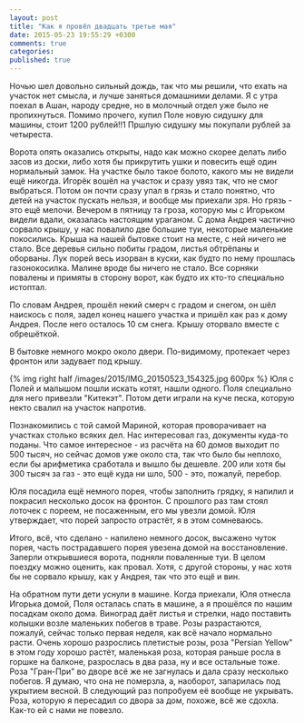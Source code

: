 ```yaml
---
layout: post
title: "Как я провёл двадцать третье мая"
date: 2015-05-23 19:55:29 +0300
comments: true
categories: 
published: true
---
```

Ночью шел довольно сильный дождь, так что мы решили, что ехать на участок нет смысла, и лучше заняться домашними делами. Я с утра поехал в Ашан, народу средне, но в молочный отдел уже было не пропихнуться. Помимо прочего, купил Поле новую сидушку для машины, стоит 1200 рублей!!1 Пршлую сидушку мы покупали рублей за четыреста.

Ворота опять оказались открыты, надо как можно скорее делать либо засов из доски, либо хотя бы прикрутить ушки и повесить ещё один нормальный замок. На участке было такое болото, какого мы не видели ещё никогда. Игорёк вошёл на участок и сразу увяз так, что не смог выбраться. Потом он почти сразу упал в грязь и стало понятно, что детей на участок пускать нельзя, и вообще мы приехали зря. Но грязь - это ещё мелочи. Вечером в пятницу та гроза, которую мы с Игорьком видели вдали, оказалась настоящим ураганом. С дома Андрея частично сорвало крышу, у нас повалило две большие туи, некоторые маленькие покосились. Крыша на нашей бытовке стоит на месте, с ней ничего не стало. Все деревья сильно побиты градом, листья обтрёпаны и оборваны. Лук порей весь изорван в куски, как будто по нему прошлась газонокосилка. Малине вроде бы ничего не стало. Все сорняки повалены и примяты в сторону ворот, как будто их кто-то специально истоптал.

По словам Андрея, прошёл некий смерч с градом и снегом, он шёл наискось с поля, задел конец нашего участка и пришёл как раз к дому Андрея. После него осталось 10 см снега. Крышу оторвало вместе с обрешёткой.

В бытовке немного мокро около двери. По-видимому, протекает через фронтон или задувает под крышу.

{% img right half /images/2015/IMG_20150523_154325.jpg 600px %}
Юля с Полей и малышом пошли искать котят, нашли одного. Поля специально для него привезли "Китекэт". Потом дети играли на куче песка, которую некто свалил на участок напротив.

Познакомились с той самой Мариной, которая проворачивает на участках столько всяких дел. Нас интересовал газ, документы куда-то поданы. Что самое интересное - из расчёта на 60 домов выходит по 500 тысяч, но сейчас домов уже около ста, так что было бы неплохо, если бы арифметика сработала и вышло бы дешевле. 200 или хотя бы 300 тысяч за газ - это ещё куда ни шло, 500 - это, пожалуй, перебор.

Юля посадила ещё немного порея, чтобы заполнить грядку, я напилил и покрасил несколько досок на фронтон. С прошлого раз там стоял лоточек с пореем, не посаженным, его мы увезли домой. Юля утверждает, что порей запросто отрастёт, я в этом сомневаюсь.

Итого, всё, что сделано - напилено немного досок, высажено чуток порея, часть пострадавшего порея увезена домой на восстановление. Заперли открывшиеся ворота, подняли поваленные туи. В целом поездку можно оценить, как провал. Хотя, с другой стороны, у нас хотя бы не сорвало крышу, как у Андрея, так что это ещё и вин.

На обратном пути дети уснули в машине. Когда приехали, Юля отнесла Игорька домой, Поля осталась спать в машине, а я прошёлся по нашим посадкам около дома. Виноград даёт листья и стрелки, надо поставить колышки возле маленьких побегов в траве. Розы разрастаются, пожалуй, сейчас только первая неделя, как всё начало нормально расти. Очень хорошо разрослись плетистые розы, роза "Persian Yellow" в этом году хорошо растёт, маленькая роза, которая раньше росла в горшке на балконе, разрослась в два раза, ну и все остальные тоже. Роза "Гран-При" во дворе всё же не загнулась и дала сразу несколько побегов. Я думаю, что она не померзла, а, наоборот, запарилась под укрытием весной. В следующий раз попробуем её вообще не укрывать. Роза, которую я пересадил со двора за дом, похоже, всё же сдохла. Как-то ей с нами не повезло.